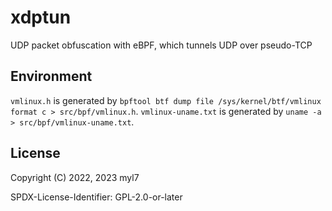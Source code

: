 # xdptun

UDP packet obfuscation with eBPF, which tunnels UDP over pseudo-TCP

## Environment

`vmlinux.h` is generated by `bpftool btf dump file /sys/kernel/btf/vmlinux format c > src/bpf/vmlinux.h`.
`vmlinux-uname.txt` is generated by `uname -a > src/bpf/vmlinux-uname.txt`.

## License

Copyright (C) 2022, 2023 myl7

SPDX-License-Identifier: GPL-2.0-or-later
